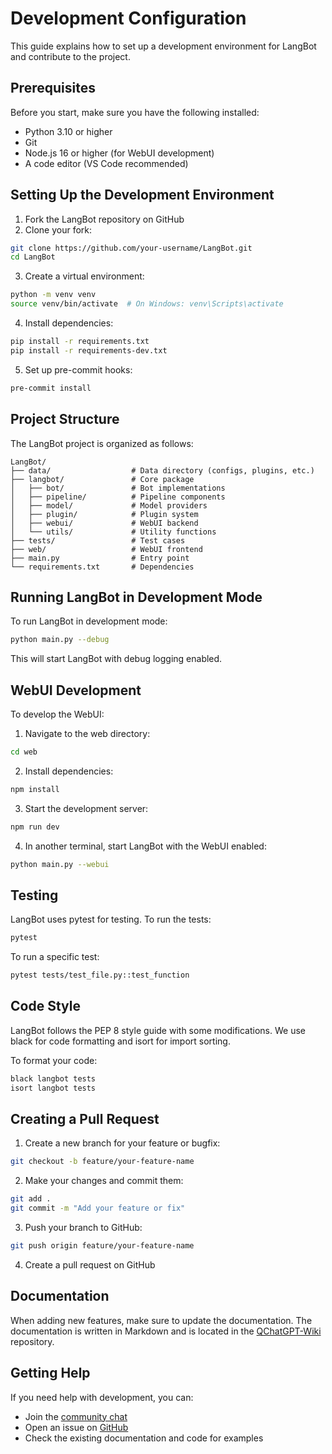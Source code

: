 # Development Configuration

This guide explains how to set up a development environment for LangBot and contribute to the project.

## Prerequisites

Before you start, make sure you have the following installed:

- Python 3.10 or higher
- Git
- Node.js 16 or higher (for WebUI development)
- A code editor (VS Code recommended)

## Setting Up the Development Environment

1. Fork the LangBot repository on GitHub
2. Clone your fork:

```bash
git clone https://github.com/your-username/LangBot.git
cd LangBot
```

3. Create a virtual environment:

```bash
python -m venv venv
source venv/bin/activate  # On Windows: venv\Scripts\activate
```

4. Install dependencies:

```bash
pip install -r requirements.txt
pip install -r requirements-dev.txt
```

5. Set up pre-commit hooks:

```bash
pre-commit install
```

## Project Structure

The LangBot project is organized as follows:

```
LangBot/
├── data/                  # Data directory (configs, plugins, etc.)
├── langbot/               # Core package
│   ├── bot/               # Bot implementations
│   ├── pipeline/          # Pipeline components
│   ├── model/             # Model providers
│   ├── plugin/            # Plugin system
│   ├── webui/             # WebUI backend
│   └── utils/             # Utility functions
├── tests/                 # Test cases
├── web/                   # WebUI frontend
├── main.py                # Entry point
└── requirements.txt       # Dependencies
```

## Running LangBot in Development Mode

To run LangBot in development mode:

```bash
python main.py --debug
```

This will start LangBot with debug logging enabled.

## WebUI Development

To develop the WebUI:

1. Navigate to the web directory:

```bash
cd web
```

2. Install dependencies:

```bash
npm install
```

3. Start the development server:

```bash
npm run dev
```

4. In another terminal, start LangBot with the WebUI enabled:

```bash
python main.py --webui
```

## Testing

LangBot uses pytest for testing. To run the tests:

```bash
pytest
```

To run a specific test:

```bash
pytest tests/test_file.py::test_function
```

## Code Style

LangBot follows the PEP 8 style guide with some modifications. We use black for code formatting and isort for import sorting.

To format your code:

```bash
black langbot tests
isort langbot tests
```

## Creating a Pull Request

1. Create a new branch for your feature or bugfix:

```bash
git checkout -b feature/your-feature-name
```

2. Make your changes and commit them:

```bash
git add .
git commit -m "Add your feature or fix"
```

3. Push your branch to GitHub:

```bash
git push origin feature/your-feature-name
```

4. Create a pull request on GitHub

## Documentation

When adding new features, make sure to update the documentation. The documentation is written in Markdown and is located in the [QChatGPT-Wiki](https://github.com/RockChinQ/QChatGPT-Wiki) repository.

## Getting Help

If you need help with development, you can:

- Join the [community chat](https://qm.qq.com/q/Nnz7Vbj8OU)
- Open an issue on [GitHub](https://github.com/RockChinQ/LangBot/issues)
- Check the existing documentation and code for examples

